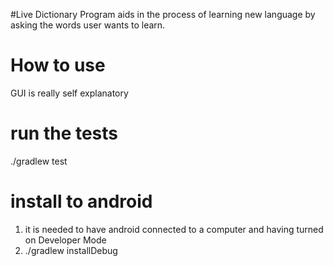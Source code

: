 #Live Dictionary
Program aids in the process of learning new language by asking the words user wants to learn.

# How to use
GUI is really self explanatory

# run the tests
./gradlew test

# install to android
1) it is needed to have android connected to a computer and having turned on Developer Mode
2) ./gradlew installDebug
